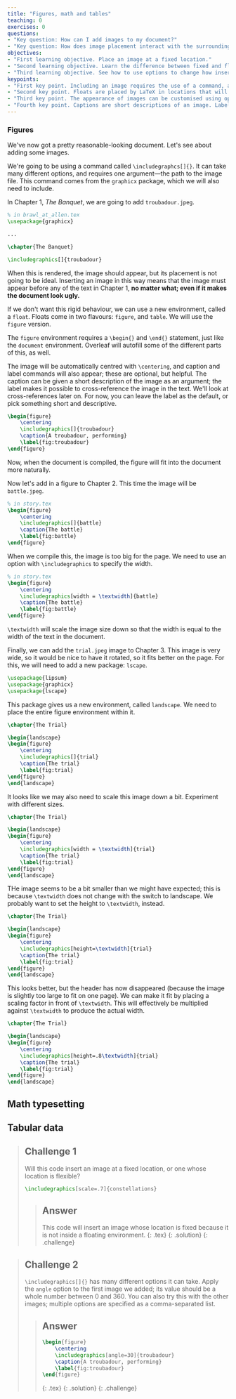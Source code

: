 ```yaml
---
title: "Figures, math and tables"
teaching: 0
exercises: 0
questions:
- "Key question: How can I add images to my document?"
- "Key question: How does image placement interact with the surrounding text?"
objectives:
- "First learning objective. Place an image at a fixed location."
- "Second learning objective. Learn the difference between fixed and floating images."
- "Third learning objective. See how to use options to change how inserted images appear."
keypoints:
- "First key point. Including an image requires the use of a command, and possibly a `figure` environment, an the specification of the path to the image (which may be more than just the filename, if the image is in a subdirectory)."
- "Second key point. Floats are placed by LaTeX in locations that will look nice; this is determined by a set of rules (that can be modified, if one is so inclined)."
- "Third key point. The appearance of images can be customised using options to `\\includegraphics{}`."
- "Fourth key point. Captions are short descriptions of an image. Labels are a way to refer to them within the text."
---
```


### Figures

We've now got a pretty reasonable-looking document. Let's see about adding some images.

We're going to be using a command called `\includegraphcs[]{}`. It can take many different
options, and requires one argument—the path to the image file. This command comes from the
`graphicx` package, which we will also need to include.

In Chapter 1, *The Banquet*, we are going to add `troubadour.jpeg`.

```latex
% in brawl_at_allen.tex
\usepackage{graphicx}

...

\chapter{The Banquet}

\includegraphics[]{troubadour}
```

When this is rendered, the image should appear, but its placement is not going to be
ideal. Inserting an image in this way means that the image must appear before any of
the text in Chapter 1, **no matter what; even if it makes the document look ugly.**

If we don't want this rigid behaviour, we can use a new environment, called a `float`.
Floats come in two flavours: `figure`, and `table`. We will use the `figure` version.

The `figure` environment requires a `\begin{}` and `\end{}` statement, just like the
`document` environment. Overleaf will autofill some of the different parts of this, as well.

The image will be automatically centred with `\centering`, and caption and label commands
will also appear; these are optional, but helpful. The caption can be given a short
description of the image as an argument; the label makes it possible to cross-reference
the image in the text. We'll look at cross-references later on. For now, you can leave the
label as the default, or pick something short and descriptive.

```latex
\begin{figure}
    \centering
    \includegraphics[]{troubadour}
    \caption{A troubadour, performing}
    \label{fig:troubadour}
\end{figure}
```

Now, when the document is compiled, the figure will fit into the document more naturally.

Now let's add in a figure to Chapter 2. This time the image will be `battle.jpeg`.

```latex
% in story.tex
\begin{figure}
    \centering
    \includegraphics[]{battle}
    \caption{The battle}
    \label{fig:battle}
\end{figure}
```
When we compile this, the image is too big for the page. We need to use an option with
`\includegraphics` to specify the width.

```latex
% in story.tex
\begin{figure}
    \centering
    \includegraphics[width = \textwidth]{battle}
    \caption{The battle}
    \label{fig:battle}
\end{figure}
```

`\textwidth` will scale the image size down so that the width is equal to the width of the text
in the document.

Finally, we can add the `trial.jpeg` image to Chapter 3. This image is very wide, so it would
be nice to have it rotated, so it fits better on the page. For this, we will need to add a new
package: `lscape`.


```latex
\usepackage{lipsum}
\usepackage{graphicx}
\usepackage{lscape}
```

This package gives us a new environment, called `landscape`. We need to place the entire figure
environment within it.

```latex
\chapter{The Trial}

\begin{landscape} 
\begin{figure}
    \centering
    \includegraphics[]{trial}
    \caption{The trial}
    \label{fig:trial}
\end{figure}
\end{landscape}
```

It looks like we may also need to scale this image down a bit. Experiment with different sizes.

```latex
\chapter{The Trial}

\begin{landscape} 
\begin{figure}
    \centering
    \includegraphics[width = \textwidth]{trial}
    \caption{The trial}
    \label{fig:trial}
\end{figure}
\end{landscape}
```
THe image seems to be a bit smaller than we might have expected; this is because `\textwidth` does
not change with the switch to landscape. We probably want to set the height to `\textwidth`, instead.

```latex
\chapter{The Trial}

\begin{landscape}
\begin{figure}
    \centering
    \includegraphics[height=\textwidth]{trial}
    \caption{The trial}
    \label{fig:trial}
\end{figure}
\end{landscape}
```

This looks better, but the header has now disappeared (because the image is slightly too large to fit
on one page). We can make it fit by placing a scaling factor in front of `\textwidth`. This will
effectively be multiplied against `\textwidth` to produce the actual width.

```latex
\chapter{The Trial}

\begin{landscape}
\begin{figure}
    \centering
    \includegraphics[height=.8\textwidth]{trial}
    \caption{The trial}
    \label{fig:trial}
\end{figure}
\end{landscape}
```

## Math typesetting

## Tabular data

> ## Challenge 1
>
> Will this code insert an image at a fixed location, or one whose location is flexible?
>
> ```latex
> \includegraphics[scale=.7]{constellations}
> ```
>
> > ## Answer
> > This code will insert an image whose location is fixed because it is not inside a floating environment.
> > {: .tex}
> {: .solution}
{: .challenge}

>
> ## Challenge 2
> `\includegraphics[]{}` has many different options it can take. Apply the `angle` option to the first image
> we added; its value should be a whole number between 0 and 360. You can also try this with the other images;
> multiple options are specified as a comma-separated list.
>
> > ## Answer
> > ```latex
> > \begin{figure}
> >     \centering
> >     \includegraphics[angle=30]{troubadour}
> >     \caption{A troubadour, performing}
> >     \label{fig:troubadour}
> > \end{figure}
> > ```
> > {: .tex}
> {: .solution}
{: .challenge}
